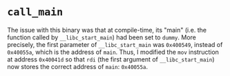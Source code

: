 # `call_main`
The issue with this binary was that at compile-time, its "main" (i.e. the function called by `__libc_start_main`) had been set to `dummy`.
More precisely, the first parameter of `__libc_start_main` was `0x400549`, instead of `0x40055a`, which is the address of `main`.
Thus, I modified the `mov` instruction at address `0x40041d` so that `rdi` (the first argument of `__libc_start_main`) now stores the correct address of `main`: `0x40055a`.
